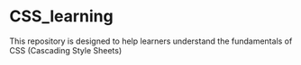 # CSS_learning
This repository is designed to help learners understand the fundamentals of CSS (Cascading Style Sheets)
